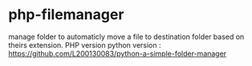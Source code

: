 # php-filemanager
manage folder to automaticly move a file to destination folder based on theirs extension. PHP version
python version : https://github.com/L200130083/python-a-simple-folder-manager
